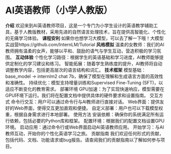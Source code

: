 # AI英语教师（小学人教版）
**介绍**
欢迎来到AI英语教师项目，这是一个专门为小学生设计的英语教学辅助工具，基于人教版教材，采用先进的自然语言处理技术，旨在提供高智能化、个性化的无痛学习体验。
**课程安利**
如果你也想学习大模型，可以去了解一下哦！大模型实战营https://github.com/InternLM/Tutorial
**风格模拟**
温柔的女教师：我们的AI教师拥有温柔的女声，能够以平和、鼓励的语气与学生互动，营造积极的学习氛围。
**互动体验**
个性化学习路径：根据学生的英语基础和学习进度，AI教师能够提供定制化的学习建议和练习。
智能拓展：随着学生熟练度的提升，AI教师将自动调整教学内容，包括更高层次的语言结构和词汇。
**技术框架**
模型基础：base_model -> internlm2 chat 7b，确保了模型在理解和生成语言方面的高效性和准确性。
持续优化：模型支持增量训练和Supervised Fine-Tuning (SFT)，以适应不断变化的教育需求。
部署环境
GPU加速：为了实现快速响应，模型需要在GPU环境下运行。我们将在配置文档中提供具体的硬件要求和设置指南。
交互方式
命令行交互：用户可以通过命令行与AI教师进行直接对话。
Web界面：提供友好的Web界面，使得交互更加直观和便捷。
自定义部署：用户也可以下载模型权重，根据自身需求进行本地部署。
使用方法
安装依赖：确保你的系统满足所有运行依赖，包括必要的Python库和框架。
配置环境：根据我们的配置文档设置GPU环境。
启动应用：通过命令行或Web界面启动AI英语教师应用。
开始学习：与AI教师互动，开始你的个性化英语学习之旅。
贡献指南
我们欢迎任何形式的贡献，包括代码、文档、功能请求或bug报告。请查阅我们的贡献指南以了解如何参与项目。
